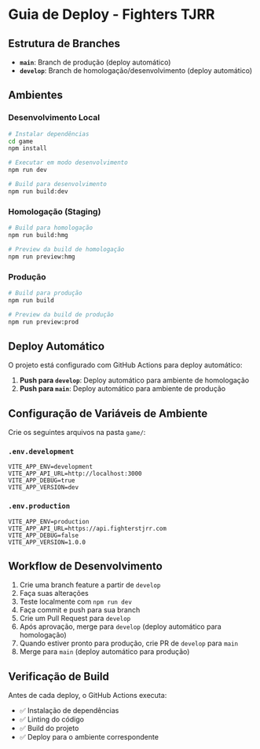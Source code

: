# Guia de Deploy - Fighters TJRR

## Estrutura de Branches

- **`main`**: Branch de produção (deploy automático)
- **`develop`**: Branch de homologação/desenvolvimento (deploy automático)

## Ambientes

### Desenvolvimento Local
```bash
# Instalar dependências
cd game
npm install

# Executar em modo desenvolvimento
npm run dev

# Build para desenvolvimento
npm run build:dev
```

### Homologação (Staging)
```bash
# Build para homologação
npm run build:hmg

# Preview da build de homologação
npm run preview:hmg
```

### Produção
```bash
# Build para produção
npm run build

# Preview da build de produção
npm run preview:prod
```

## Deploy Automático

O projeto está configurado com GitHub Actions para deploy automático:

1. **Push para `develop`**: Deploy automático para ambiente de homologação
2. **Push para `main`**: Deploy automático para ambiente de produção

## Configuração de Variáveis de Ambiente

Crie os seguintes arquivos na pasta `game/`:

### `.env.development`
```
VITE_APP_ENV=development
VITE_APP_API_URL=http://localhost:3000
VITE_APP_DEBUG=true
VITE_APP_VERSION=dev
```

### `.env.production`
```
VITE_APP_ENV=production
VITE_APP_API_URL=https://api.fighterstjrr.com
VITE_APP_DEBUG=false
VITE_APP_VERSION=1.0.0
```

## Workflow de Desenvolvimento

1. Crie uma branch feature a partir de `develop`
2. Faça suas alterações
3. Teste localmente com `npm run dev`
4. Faça commit e push para sua branch
5. Crie um Pull Request para `develop`
6. Após aprovação, merge para `develop` (deploy automático para homologação)
7. Quando estiver pronto para produção, crie PR de `develop` para `main`
8. Merge para `main` (deploy automático para produção)

## Verificação de Build

Antes de cada deploy, o GitHub Actions executa:
- ✅ Instalação de dependências
- ✅ Linting do código
- ✅ Build do projeto
- ✅ Deploy para o ambiente correspondente
